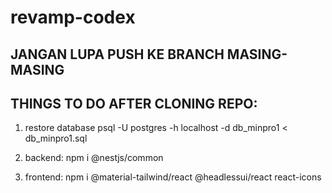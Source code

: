 # revamp-codex

## JANGAN LUPA PUSH KE BRANCH MASING-MASING

## THINGS TO DO AFTER CLONING REPO:
1. restore database
psql -U postgres -h localhost -d db_minpro1 < db_minpro1.sql

2. backend:
npm i @nestjs/common

3. frontend:
npm i @material-tailwind/react @headlessui/react react-icons
